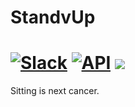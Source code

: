 # StandvUp

[![Slack](https://img.shields.io/badge/Join-Slack-yellow.svg?style=flat)](https://stand-up-slack-invite-automati.herokuapp.com) [![API](https://img.shields.io/badge/API-21%2B-orange.svg?style=flat)](https://android-arsenal.com/api?level=21) <a href="https://www.paypal.me/kevalpatel2106"> <img src="https://img.shields.io/badge/paypal-donate-yellow.svg" /></a>
=====================================
Sitting is next cancer.

